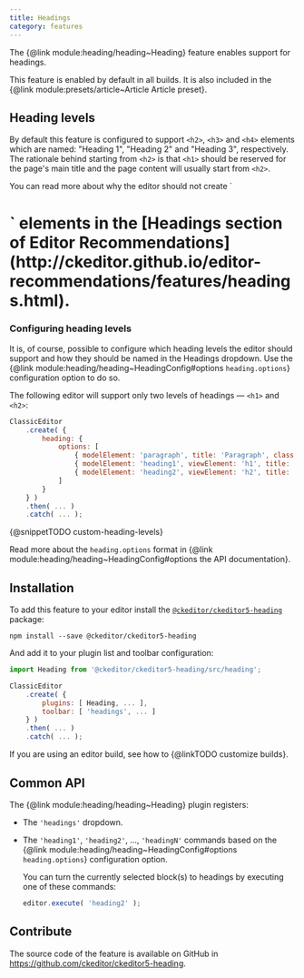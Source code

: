 ```yaml
---
title: Headings
category: features
---
```


The {@link module:heading/heading~Heading} feature enables support for headings.

<info-box info>
	This feature is enabled by default in all builds. It is also included in the {@link module:presets/article~Article Article preset}.
</info-box>

## Heading levels

By default this feature is configured to support `<h2>`, `<h3>` and `<h4>` elements which are named: "Heading 1", "Heading 2" and "Heading 3", respectively. The rationale behind starting from `<h2>` is that `<h1>` should be reserved for the page's main title and the page content will usually start from `<h2>`.

<info-box hint>
	You can read more about why the editor should not create `<h1>` elements in the [Headings section of Editor Recommendations](http://ckeditor.github.io/editor-recommendations/features/headings.html).
</info-box>

### Configuring heading levels

It is, of course, possible to configure which heading levels the editor should support and how they should be named in the Headings dropdown. Use the {@link module:heading/heading~HeadingConfig#options `heading.options`} configuration option to do so.

The following editor will support only two levels of headings &mdash; `<h1>` and `<h2>`:

```js
ClassicEditor
	.create( {
		heading: {
			options: [
				{ modelElement: 'paragraph', title: 'Paragraph', class: 'ck-heading_paragraph' },
				{ modelElement: 'heading1', viewElement: 'h1', title: 'Heading 1', class: 'ck-heading_heading1' },
				{ modelElement: 'heading2', viewElement: 'h2', title: 'Heading 2', class: 'ck-heading_heading2' }
			]
		}
	} )
	.then( ... )
	.catch( ... );
```

{@snippetTODO custom-heading-levels}

Read more about the `heading.options` format in {@link module:heading/heading~HeadingConfig#options the API documentation}.

## Installation

To add this feature to your editor install the [`@ckeditor/ckeditor5-heading`](https://www.npmjs.com/package/@ckeditor/ckeditor5-heading) package:

```
npm install --save @ckeditor/ckeditor5-heading
```

And add it to your plugin list and toolbar configuration:

```js
import Heading from '@ckeditor/ckeditor5-heading/src/heading';

ClassicEditor
	.create( {
		plugins: [ Heading, ... ],
		toolbar: [ 'headings', ... ]
	} )
	.then( ... )
	.catch( ... );
```

If you are using an editor build, see how to {@linkTODO customize builds}.

## Common API

The {@link module:heading/heading~Heading} plugin registers:

* The `'headings'` dropdown.
* The `'heading1'`, `'heading2'`, ..., `'headingN'` commands based on the {@link module:heading/heading~HeadingConfig#options `heading.options`} configuration option.

	You can turn the currently selected block(s) to headings by executing one of these commands:

	```js
	editor.execute( 'heading2' );
	```

## Contribute

The source code of the feature is available on GitHub in https://github.com/ckeditor/ckeditor5-heading.
